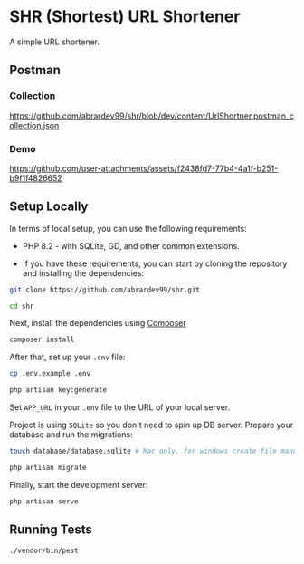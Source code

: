 # SHR (Shortest) URL Shortener
A simple URL shortener.

## Postman
### Collection
https://github.com/abrardev99/shr/blob/dev/content/UrlShortner.postman_collection.json

### Demo
https://github.com/user-attachments/assets/f2438fd7-77b4-4a1f-b251-b9f1f4826652



## Setup Locally
In terms of local setup, you can use the following requirements:
- PHP 8.2 - with SQLite, GD, and other common extensions.

- If you have these requirements, you can start by cloning the repository and installing the dependencies:

```bash
git clone https://github.com/abrardev99/shr.git

cd shr
```

Next, install the dependencies using [Composer](https://getcomposer.org)

```bash
composer install
```

After that, set up your `.env` file:

```bash
cp .env.example .env

php artisan key:generate
```

Set `APP_URL` in your `.env` file to the URL of your local server.

Project is using `SQLite` so you don't need to spin up DB server. 
Prepare your database and run the migrations:

```bash
touch database/database.sqlite # Mac only, for windows create file manually

php artisan migrate
```

Finally, start the development server:

```bash
php artisan serve
```

## Running Tests

```bash
./vendor/bin/pest
```


